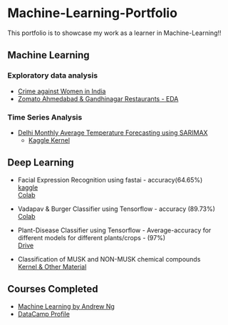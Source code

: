 # Machine-Learning-Portfolio

This portfolio is to showcase my work as a learner in Machine-Learning!!

## Machine Learning

### Exploratory data analysis

* [Crime against Women in India](https://github.com/memr5/Machine-Learning-Portfolio/tree/master/Machine%20Learning/EDA/Crime%20Against%20Women%20in%20India)
* [Zomato Ahmedabad & Gandhinagar Restaurants - EDA](https://github.com/memr5/Machine-Learning-Portfolio/tree/master/Machine%20Learning/EDA/Zomato%20Ahmedabad%20%26%20Gandhinagar%20Restaurants)  

### Time Series Analysis  
* [Delhi Monthly Average Temperature Forecasting using SARIMAX](https://github.com/memr5/Machine-Learning-Portfolio/tree/master/Machine%20Learning/Time%20Series/Delhi%20Temperature%20Forecasting)  
  * [Kaggle Kernel](https://www.kaggle.com/meemr5/delhi-temperature-forecasting-using-sarimax?scriptVersionId=27964535)

## Deep Learning

* Facial Expression Recognition using fastai - accuracy(64.65%)  
[kaggle](https://www.kaggle.com/meemr5/facial-expression-recognition)  
[Colab](https://drive.google.com/open?id=1jimbkBJDgVEB1UYZ_XxB8UkLN8kygh9u)  

* Vadapav & Burger Classifier using Tensorflow - accuracy (89.73%)  
[Colab](https://drive.google.com/open?id=1hOD0dy2H9xNEi9cBHqiMT40nnT3zVUFz)

* Plant-Disease Classifier using Tensorflow - Average-accuracy for different models for different plants/crops - (97%)  
[Drive](https://drive.google.com/drive/folders/1ayNWiYI7_cXbgCoAj7npxq9hCABaT9Rk?usp=sharing)

* Classification of MUSK and NON-MUSK chemical compounds  
[Kernel & Other Material](https://github.com/memr5/Machine-Learning-Portfolio/tree/master/Deep%20Learning/MUSK%20%26%20NON-MUSK%20Compounds%20Classification)

## Courses Completed  
* [Machine Learning by Andrew Ng](https://www.coursera.org/account/accomplishments/verify/J5B7ZEL8RP4U)
* [DataCamp Profile](https://www.datacamp.com/profile/memr5)  
